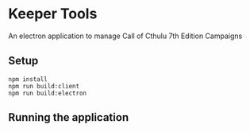 # Keeper Tools

An electron application to manage Call of Cthulu 7th Edition Campaigns

## Setup
```
npm install
npm run build:client
npm run build:electron
```

## Running the application

